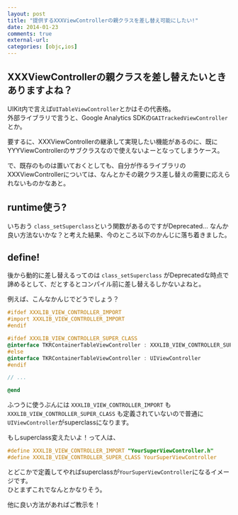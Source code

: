 ```yaml
---
layout: post
title: "提供するXXXViewControllerの親クラスを差し替え可能にしたい!"
date: 2014-01-23
comments: true
external-url: 
categories: [objc,ios]
---
```


## XXXViewControllerの親クラスを差し替えたいときありますよね？

UIKit内で言えば`UITableViewController`とかはその代表格。  
外部ライブラリで言うと、Google Analytics SDKの`GAITrackedViewController`とか。  

要するに、XXXViewControllerの継承して実現したい機能があるのに、既にYYYViewControllerのサブクラスなので使えないよーとなってしまうケース。

で、既存のものは置いておくとしても、自分が作るライブラリのXXXViewControllerについては、なんとかその親クラス差し替えの需要に応えられないものかなあと。

## runtime使う?

いちおう `class_setSuperclass`という関数があるのですがDeprecated...
なんか良い方法ないかな？と考えた結果、今のところ以下のかんじに落ち着きました。

<!-- more -->

## define!

後から動的に差し替えるってのは `class_setSuperclass` がDeprecatedな時点で諦めるとして、だとするとコンパイル前に差し替えるしかないよねと。

例えば、こんなかんじでどうでしょう？

```objective-c
#ifdef XXXLIB_VIEW_CONTROLLER_IMPORT
#import XXXLIB_VIEW_CONTROLLER_IMPORT
#endif

#ifdef XXXLIB_VIEW_CONTROLLER_SUPER_CLASS
@interface TKRContainerTableViewController : XXXLIB_VIEW_CONTROLLER_SUPER_CLASS
#else
@interface TKRContainerTableViewController : UIViewController
#endif

// ...

@end
```

ふつうに使うぶんには `XXXLIB_VIEW_CONTROLLER_IMPORT` も `XXXLIB_VIEW_CONTROLLER_SUPER_CLASS` も定義されていないので普通に`UIViewController`がsuperclassになります。

もしsuperclass変えたいよ！って人は、

```objective-c
#define XXXLIB_VIEW_CONTROLLER_IMPORT "YourSuperViewController.h"
#define XXXLIB_VIEW_CONTROLLER_SUPER_CLASS YourSuperViewController
```

とどこかで定義してやればsuperclassが`YourSuperViewController`になるイメージです。  
ひとまずこれでなんとかなりそう。

他に良い方法があればご教示を！

